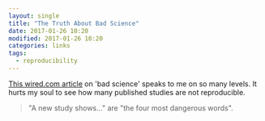 ```yaml
---
layout: single
title: "The Truth About Bad Science"
date: 2017-01-26 10:20
modified: 2017-01-26 10:20
categories: links
tags:
  - reproducibility
---
```


[This wired.com article](
http://bit.ly/2kwWpYO)
on 'bad science' speaks to me on so many levels.
It hurts my soul to see how many published studies are not reproducible.

> "A new study shows..." are "the four most dangerous words".
